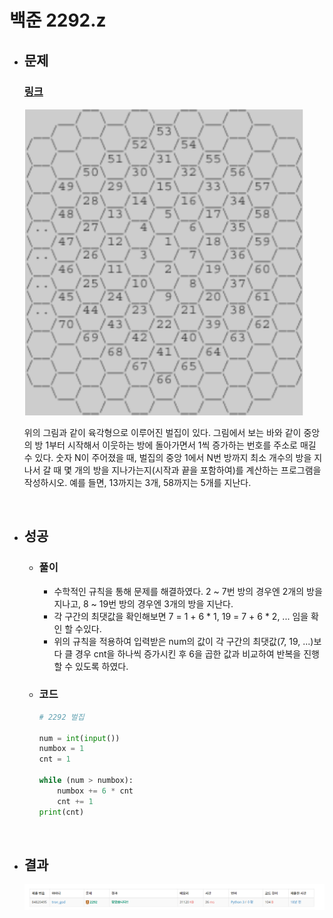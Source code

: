 # 백준 2292.z

- ## 문제
    ### [링크](https://www.acmicpc.net/problem/2292)

    ![alt text](2292_문제.png)

    위의 그림과 같이 육각형으로 이루어진 벌집이 있다. 그림에서 보는 바와 같이 중앙의 방 1부터 시작해서 이웃하는 방에 돌아가면서 1씩 증가하는 번호를 주소로 매길 수 있다. 숫자 N이 주어졌을 때, 벌집의 중앙 1에서 N번 방까지 최소 개수의 방을 지나서 갈 때 몇 개의 방을 지나가는지(시작과 끝을 포함하여)를 계산하는 프로그램을 작성하시오. 예를 들면, 13까지는 3개, 58까지는 5개를 지난다.


<br>

- ## 성공

    - ### 풀이
        - 수학적인 규칙을 통해 문제를 해결하였다. 2 ~ 7번 방의 경우엔 2개의 방을 지나고, 8 ~ 19번 방의 경우엔 3개의 방을 지난다.
        - 각 구간의 최댓값을 확인해보면 7 = 1 + 6 * 1, 19 = 7 + 6 * 2, ... 임을 확인 할 수있다.
        - 위의 규칙을 적용하여 입력받은 num의 값이 각 구간의 최댓값(7, 19, ...)보다 클 경우 cnt을 하나씩 증가시킨 후 6을 곱한 값과 비교하여 반복을 진행할 수 있도록 하였다.

    - ### 코드

        ```python
        # 2292 벌집

        num = int(input())
        numbox = 1
        cnt = 1

        while (num > numbox):
            numbox += 6 * cnt
            cnt += 1
        print(cnt)

</br>

- ## 결과

    ![alt text](2292_결과.png)